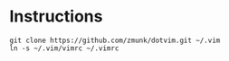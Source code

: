 # Instructions

`git clone https://github.com/zmunk/dotvim.git ~/.vim`  
`ln -s ~/.vim/vimrc ~/.vimrc`
